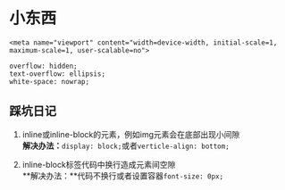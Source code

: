 # 小东西 

	<meta name="viewport" content="width=device-width, initial-scale=1, maximum-scale=1, user-scalable=no">

	overflow: hidden;
    text-overflow: ellipsis;
   	white-space: nowrap;

## 踩坑日记 
1. inline或inline-block的元素，例如img元素会在底部出现小间隙  
**解决办法：**`display: block;`或者`verticle-align: bottom;`

2. inline-block标签代码中换行造成元素间空隙  
**解决办法：**代码不换行或者设置容器`font-size: 0px;`